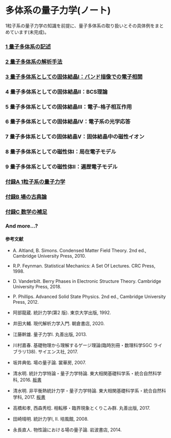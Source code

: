 # 多体系の量子力学(ノート)
1粒子系の量子力学の知識を前提に、量子多体系の取り扱いとその具体例をまとめています(未完成)。

### [1 量子多体系の記述](https://pr440.github.io/manybody-qm/Chap1)

### [2 量子多体系の解析手法](https://pr440.github.io/manybody-qm/Chap2)

### [3 量子多体系としての固体結晶Ⅰ：バンド描像での電子相関](https://pr440.github.io/manybody-qm/Chap3)

### 4 量子多体系としての固体結晶Ⅱ：BCS理論

### 5 量子多体系としての固体結晶Ⅲ：電子-格子相互作用

### 6 量子多体系としての固体結晶Ⅳ：電子系の光学応答

### 7 量子多体系としての固体結晶Ⅴ：固体結晶中の磁性イオン

### 8 量子多体系としての磁性体Ⅰ：局在電子モデル

### 9 量子多体系としての磁性体Ⅱ：遍歴電子モデル

### [付録A 1粒子系の量子力学](https://pr440.github.io/manybody-qm/ApdxA)

### [付録B 場の古典論](https://pr440.github.io/manybody-qm/ApdxB)

### [付録C 数学の補足](https://pr440.github.io/manybody-qm/ApdxC)

### And more...?

#### 参考文献
* A. Altland, B. Simons. Condensed Matter Field Theory. 2nd ed., Cambridge University Press, 2010.

* R.P. Feynman. Statistical Mechanics: A Set Of Lectures. CRC Press, 1998.

* D. Vanderbilt. Berry Phases in Electronic Structure Theory. Cambridge University Press, 2018.

* P. Phillips. Advanced Solid State Physics. 2nd ed., Cambridge University Press, 2012.

* 阿部龍蔵. 統計力学(第2 版). 東京大学出版, 1992.

* 井田大輔. 現代解析力学入門. 朝倉書店, 2020.

* 江藤幹雄. 量子力学Ⅰ. 丸善出版, 2013.

* 川村嘉春. 基礎物理から理解するゲージ理論(臨時別冊・数理科学SGC ライブラリ138). サイエンス社, 2017.

* 坂井典佑. 場の量子論. 裳華房, 2007.

* 清水明. 統計力学特論・量子力学特論. 東大相関基礎科学系・統合自然科学科, 2016. [板書](https://as2.c.u-tokyo.ac.jp/lecture_note/qsm2016/)

* 清水明. 非平衡熱統計力学・量子力学特論. 東大相関基礎科学系・統合自然科学科, 2017. [板書](https://as2.c.u-tokyo.ac.jp/lecture_note/noneq2017/)

* 高橋和孝, 西森秀稔. 相転移・臨界現象とくりこみ群. 丸善出版, 2017.

* 田崎晴明. 統計力学Ⅰ, Ⅱ. 培風館, 2008.

* 永長直人. 物性論における場の量子論. 岩波書店, 2014.